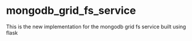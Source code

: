 # mongodb_grid_fs_service

This is the new implementation for the mongodb grid fs service built using flask
